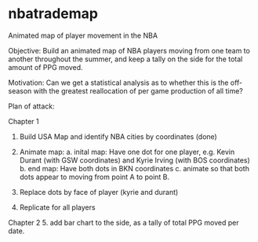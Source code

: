 # nbatrademap
Animated map of player movement in the NBA

Objective: Build an animated map of NBA players moving from one team to another throughout the summer, 
           and keep a tally on the side for the total amount of PPG moved. 
           
Motivation: Can we get a statistical analysis as to whether 
            this is the off-season with the greatest reallocation of per game production of all time?
            
Plan of attack:

Chapter 1
1. Build USA Map and identify NBA cities by coordinates (done)
2. Animate map:
        a. inital map: Have one dot for one player, e.g. Kevin Durant (with GSW coordinates) and Kyrie Irving (with BOS coordinates)
        b. end map: Have both dots in BKN coordinates 
        c. animate so that both dots appear to moving from point A to point B.
        
3. Replace dots by face of player (kyrie and durant)
4. Replicate for all players

Chapter 2
5. add bar chart to the side, as a tally of total PPG moved per date.
